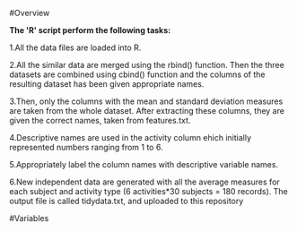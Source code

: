 #Overview

**The 'R' script perform the following tasks:**

1.All the data files are loaded into R.

2.All the similar data are merged using the rbind() function. Then the three datasets are combined using cbind() function and the columns of the resulting dataset has been given appropriate names.

3.Then, only the columns with the mean and standard deviation measures are taken from the whole dataset. After extracting these columns, they are given the correct names, taken from features.txt.

4.Descriptive names are used in the activity column ehich initially represented numbers ranging from 1 to 6.

5.Appropriately label the column names with descriptive variable names.

6.New independent data are generated with all the average measures for each subject and activity type (6 activities*30 subjects = 180 records). The output file is called tidydata.txt, and uploaded to this repository


#Variables
